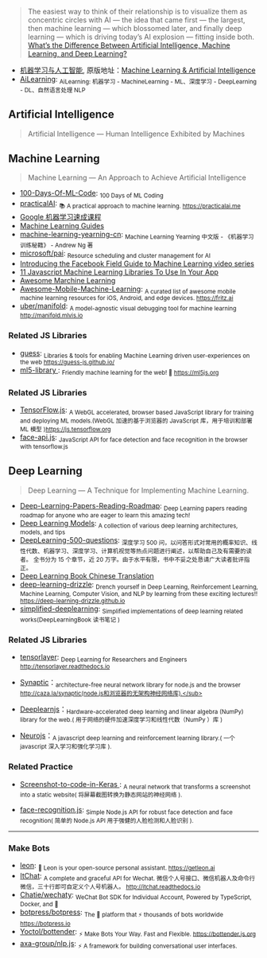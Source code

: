 > The easiest way to think of their relationship is to visualize them as concentric circles with AI — the idea that came first — the largest, then machine learning — which blossomed later, and finally deep learning — which is driving today’s AI explosion — fitting inside both. [What’s the Difference Between Artificial Intelligence, Machine Learning, and Deep Learning?](https://blogs.nvidia.com/blog/2016/07/29/whats-difference-artificial-intelligence-machine-learning-deep-learning-ai/)

- [机器学习与人工智能](https://www.bilibili.com/video/av20922906), 原版地址：[Machine Learning & Artificial Intelligence](https://www.youtube.com/watch?v=z-EtmaFJieY)
- [AiLearning](https://github.com/apachecn/AiLearning): <sub>AiLearning: 机器学习 - MachineLearning - ML、深度学习 - DeepLearning - DL、自然语言处理 NLP</sub>

## **Artificial Intelligence**

> Artificial Intelligence — Human Intelligence Exhibited by Machines

## **Machine Learning**

> Machine Learning — An Approach to Achieve Artificial Intelligence

- [100-Days-Of-ML-Code](https://github.com/Avik-Jain/100-Days-Of-ML-Code): <sub>100 Days of ML Coding</sub>
- [practicalAI](https://github.com/practicalAI/practicalAI): <sub>📚 A practical approach to machine learning. https://practicalai.me</sub>
- [Google 机器学习速成课程](https://developers.google.com/machine-learning/crash-course/)
- [Machine Learning Guides](https://developers.google.com/machine-learning/guides/)
- [machine-learning-yearning-cn](https://github.com/deeplearning-ai/machine-learning-yearning-cn): <sub>Machine Learning Yearning 中文版 - 《机器学习训练秘籍》 - Andrew Ng 著</sub>
- [microsoft/pai](https://github.com/microsoft/pai): <sub>Resource scheduling and cluster management for AI</sub>
- [Introducing the Facebook Field Guide to Machine Learning video series](https://research.fb.com/the-facebook-field-guide-to-machine-learning-video-series/)
- [11 Javascript Machine Learning Libraries To Use In Your App](https://blog.bitsrc.io/11-javascript-machine-learning-libraries-to-use-in-your-app-c49772cca46c)
- [Awesome Marchine Learning](https://github.com/shenwei356/awesome/blob/master/machine-learning.md)
- [Awesome-Mobile-Machine-Learning](https://github.com/fritzlabs/Awesome-Mobile-Machine-Learning): <sub>A curated list of awesome mobile machine learning resources for iOS, Android, and edge devices. https://fritz.ai </sub>
- [uber/manifold](https://github.com/uber/manifold): <sub>A model-agnostic visual debugging tool for machine learning http://manifold.mlvis.io</sub>

### Related JS Libraries

- [guess](https://github.com/guess-js/guess): <sub>Libraries & tools for enabling Machine Learning driven user-experiences on the web https://guess-js.github.io/</sub>
- [ml5-library ](https://github.com/ml5js/ml5-library): <sub>Friendly machine learning for the web! 🤖 https://ml5js.org</sub>

### Related JS Libraries

- [TensorFlow.js](https://github.com/tensorflow/tfjs): <sub>A WebGL accelerated, browser based JavaScript library for training and deploying ML models.(WebGL 加速的基于浏览器的 JavaScript 库，用于培训和部署 ML 模型 )https://js.tensorflow.org</sub>
- [face-api.js](https://github.com/justadudewhohacks/face-api.js): <sub>JavaScript API for face detection and face recognition in the browser with tensorflow.js</sub>

## **Deep Learning**

> Deep Learning — A Technique for Implementing Machine Learning.

- [Deep-Learning-Papers-Reading-Roadmap](https://github.com/floodsung/Deep-Learning-Papers-Reading-Roadmap): <sub>Deep Learning papers reading roadmap for anyone who are eager to learn this amazing tech!</sub>
- [Deep Learning Models](https://github.com/rasbt/deeplearning-models): <sub>A collection of various deep learning architectures, models, and tips</sub>
- [DeepLearning-500-questions](https://github.com/scutan90/DeepLearning-500-questions): <sub>深度学习 500 问，以问答形式对常用的概率知识、线性代数、机器学习、深度学习、计算机视觉等热点问题进行阐述，以帮助自己及有需要的读者。 全书分为 15 个章节，近 20 万字。由于水平有限，书中不妥之处恳请广大读者批评指正。</sub>
- [Deep Learning Book Chinese Translation](https://github.com/exacity/deeplearningbook-chinese)
- [deep-learning-drizzle](https://github.com/kmario23/deep-learning-drizzle): <sub>Drench yourself in Deep Learning, Reinforcement Learning, Machine Learning, Computer Vision, and NLP by learning from these exciting lectures!! https://deep-learning-drizzle.github.io</sub>
- [simplified-deeplearning](https://github.com/exacity/simplified-deeplearning): <sub>Simplified implementations of deep learning related works(DeepLearningBook 读书笔记 )</sub>

### Related JS Libraries

- [tensorlayer](https://github.com/tensorlayer/tensorlayer): <sub>Deep Learning for Researchers and Engineers http://tensorlayer.readthedocs.io</sub>

- [Synaptic](https://github.com/cazala/synaptic)：<sub>architecture-free neural network library for node.js and the browser http://caza.la/synaptic(node.js和浏览器的无架构神经网络库).</sub>

- [Deeplearnjs](https://github.com/PAIR-code/deeplearnjs)：<sub>Hardware-accelerated deep learning and linear algebra (NumPy) library for the web.( 用于网络的硬件加速深度学习和线性代数（NumPy ）库 )</sub>

- [Neurojs](https://github.com/janhuenermann/neurojs)：<sub>A javascript deep learning and reinforcement learning library.( 一个 javascript 深入学习和强化学习库 ).</sub>

### Related Practice

- [Screenshot-to-code-in-Keras ](https://github.com/emilwallner/Screenshot-to-code-in-Keras): <sub>A neural network that transforms a screenshot into a static website( 将屏幕截图转换为静态网站的神经网络 ).</sub>

- [face-recognition.js](https://github.com/justadudewhohacks/face-recognition.js): <sub>Simple Node.js API for robust face detection and face recognition( 简单的 Node.js API 用于强健的人脸检测和人脸识别 ).</sub>

---

### Make Bots

- [leon](https://github.com/leon-ai/leon): <sub>🧠 Leon is your open-source personal assistant. https://getleon.ai</sub>
- [ItChat](https://github.com/littlecodersh/ItChat): <sub>A complete and graceful API for Wechat. 微信个人号接口、微信机器人及命令行微信，三十行即可自定义个人号机器人。 http://itchat.readthedocs.io</sub>
- [Chatie/wechaty](https://github.com/Chatie/wechaty): <sub>WeChat Bot SDK for Individual Account, Powered by TypeScript, Docker, and 💖</sub>
- [botpress/botpress](https://github.com/botpress/botpress): <sub>The 🤖 platform that ⚡ thousands of bots worldwide https://botpress.io</sub>
- [Yoctol/bottender](https://github.com/Yoctol/bottender): <sub>⚡️ Make Bots Your Way. Fast and Flexible. https://bottender.js.org</sub>
- [axa-group/nlp.js](https://github.com/axa-group/nlp.js): <sub>⚡️ A framework for building conversational user interfaces.</sub>

